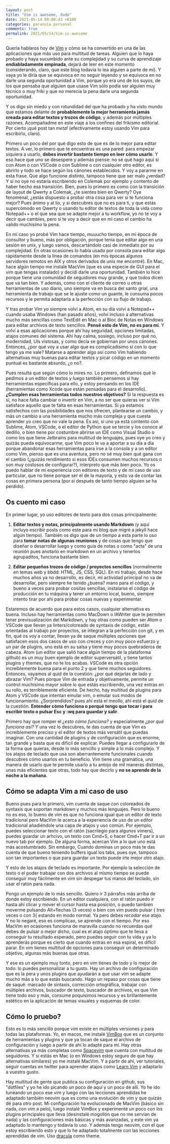 ```yaml
---
layout: post
title: "Vim is awesome, dude"
date: 2021-05-14 09:00:43 +0100
categories: paranoia personal
comments: true
permalink: 2021/05/14/Vim-is-awesome
---
```


Quería hablaros hoy de [Vim](https://www.Vim.org) y cómo se ha convertido en una de las aplicaciones que más uso para multitud de tareas. Alguien que lo haya probado y haya sucumbido ante su complejidad y su curva de aprendizaje **endiabladamente empinada**, dejará de leer en este momento (considerando, claro, que este blog todavía lo lea alguien a parte de mí). Y vaya yo le diría que se equivoca en no seguir leyendo y se equivoca en no darle una segunda oportunidad a Vim, porque yo era uno de los suyos, de los que pensaba que alguien que usase Vim sólo podía ser alguien muy técnico o muy friki y que no merecía la pena darle una segunda oportunidad. 

Y os digo sin miedo y con rotundidad del que ha probado y ha visto mundo que estamos delante de **probablemente la mejor herramienta jamás creada para editar textos y trozos de código**, y además por múltiples razones. Acompañadme en este viaje a los confines del frikismo editorial. Por cierto ¡qué post tan _meta_! (efectivamente estoy usando Vim para escribirlo, claro). 

Primero un poco del por qué digo esto de que es de lo mejor para editar textos. A ver, lo primero que te encuentras es una pared: para empezar siquiera a usarlo, **debes invertir bastante tiempo en leer cómo usarlo**. Y eso hace que uno se desespere y además piense: no sé qué hago aquí si con Atom o con VSCode o con Sublime o con cualquier otro editor, es abrirlo y todo se hace según los cánones establecidos. Y voy a pararme en esta frase. Que algo funcione distinto, tampoco tiene que ser malo ¿verdad? Y si no oye no estaría escribiendo en Colemak por ejemplo y contento de haber hecho esa transición. Bien, pues lo primero es como con la transición de layout de Qwerty a Colemak, ¿te sientes bien en Qwerty? Oye fenomenal, ¿estás dispuesto a probar otra cosa para ver si te funciona mejor? Pues ánimo y al lío, y si descubres que no es para ti, y que estás supercómodo en Qwerty o usando tu editor de textos de toda la vida como Notepad++ o el que sea que se adapte mejor a tu workflow, yo no te voy a decir que cambies, pero sí te voy a decir que en mi caso el cambio ha valido muchísimo la pena.

En mi caso yo probé Vim hace tiempo, muuucho tiempo, en mi época de consultor y bueno, más por obligación, porque tenía que editar algo en una sesión en unix, y luego vamos, descartándolo casi de inmediato por su complejidad. En otras ocasiones lo había usado por consola para editar algo rápidamente desde la línea de comandos (en mis épocas algunos servidores remotos en AIX y otros derivados de unix me encontré). En Mac, hace algún tiempo me instalé MacVim (que es una especie de GUI para el vim que tengas instalado) y decidí darle una oportunidad. También lo hice porque tiene una comunidad de seguidores muy grande, y que todos dicen que va tan bien. Y además, como con el cliente de correo u otras herramientas de uso diario, uno siempre va en busca del santo grial, una herramienta de trabajo que se le ajuste como un guante, le consuma pocos recursos y le permita adaptarla a la perfección con su flujo de trabajo.

Y tras probar Vim yo siempre volví a Atom, en su día volví a Notepad++ cuando usaba Windows (han pasado años), volví incluso a alternativas mucho más sencillas como TextEdit en Mac o al Bloc de Notas en Windows para editar archivos de texto sencillos. **Pensé esto de Vim, no es para mí**. Y volví a esas aplicaciones porque ahí hay seguridad, opciones limitadas, atajos comunes del sistema. Ahí hay calma, sosiego, incluso por qué no, modernidad, UIs vistosas, y como decía se gobiernan por unos cánones. Entonces, ¿por qué voy a usar algo que es complicadísimo si con lo que tengo ya me vale? Matarse a aprender algo así como Vim habiendo alternativas muy buenas para editar textos y picar código en un momento puntual es bastante absurdo, ¿o no?.

Pues resulta que según cómo lo mires no. Lo primero, definamos qué le pedimos a un editor de textos y luego también pensemos si hay herramientas específicas para ello, y estoy pensando en los IDE (herramientas como Xcode que están pensadas para el desarrollo). **¿Cumplen esas herramientas todos nuestros objetivos?** Si la respuesta es sí, no hace falta cambiar o invertir en Vim, a no ser que quieras ver si Vim satisface aquello que te falta en esas herramientas. Si ya estamos satisfechos con las posibilidades que nos ofrecen, plantearse un cambio, y más un cambio a una herramienta mucho más compleja y que cuesta aprender yo creo que no vale la pena. Es así, si uno ya está contento con Sublime, Atom, VSCode, o el editor de Python que se tercie y los conoce al dedillo, o bien tiene por costumbre abrirse un IDE como Visual Studio o como los que tiene Jetbrains para multitud de lenguajes, pues oye yo creo y quizás pueda equivocarme, que Vim poco le va a aportar a su día a día porque abandonar esas herramientas para irse a la consola y a un editor como Vim, pienso que es una aventura, pero no sé muy bien qué gana con el cambio (¿quizás rendimiento si esos IDEs consumen muchos recursos o son muy costosos de configurar?), interpreto que más bien poco. Yo os puedo hablar de mi experiencia con editores de texto y de mi caso de uso particular, que no tiene porque ser el de la mayoría, y esto va de contar las cosas en primera persona (por si después de tanto tiempo alguien se ha perdido). 

## Os cuento mi caso

En primer lugar, yo uso editores de texto para dos cosas principalmente: 

1. **Editar textos y notas, principalmente usando Markdown** (y aquí incluyo escribir posts como este para mi blog que migré a jekyll hace algún tiempo). También os digo que de un tiempo a esta parte lo uso para **tomar notas de algunas reuniones** y de cosas que tengo que diseñar o desarrollar luego y como guía de notas o como "acta" de una reunión pues anotarlo en markdown en un archivo y tenerlos agrupaditos, funciona bastante bien. 

2. **Editar pequeños trozos de código / proyectos sencillos** (normalmente en temas web y bbdd: HTML, JS, CSS, SQL). En mi trabajo, desde hace muchos años ya no desarrollo, es decir, mi actividad principal no va de desarrollar, pero siempre he tenido ¿buena? mano para el código, y bueno a veces para probar cositas sencillas, instalarse el código de producción en tu máquina y tener un entorno local, bueno, siempre intento tirar por ahí para probar cosas nuevas y experimentar.

Estaremos de acuerdo que para estos casos, cualquier alternativa es buena. Incluso hay herramientas como MacDown o IAWriter que te permiten tener previsualización del Markdown, y hay otras como pueden ser Atom o VSCode que llevan ya linters/coloreado de syntaxis de código, están orientadas al trabajo por proyectos, se integran a la perfección con git, y en fin, qué os voy a contar, llevan ya de saque múltiples opciones que satisfacen esos dos casos de uso con creces y con muy poco esfuerzo y un par de plugins, uno está en su salsa y tiene muy pocos quebraderos de cabeza. Atom (un editor que salió hace algún tiempo de la plataforma github) es un muy buen ejemplo de editor superversátil, y tiene tantos plugins y themes, que no te los acabas. VSCode es otra opción increíblemente buena para el punto 2 y que tiene muchos seguidores. Entonces, vayamos al quid de la cuestión: ¿por qué dejarlas de lado y abrazar Vim? Pues porque Vim de entrada y objetivamente, permite un control muchísimo mayor sobre lo que estás escribiendo, una vez entras en su rollo, es terriblemente eficiente. De hecho, hay multitud de plugins para Atom y VSCode que intentan emular vim, o emular sus modos de funcionamiento. ¿Sorprendidos? pues ahí está el meollo, ahí está el _quid_ de la cuestión. **Entender cómo funciona o porqué tengo que tocar i para escribir texto o pulsar Esc y :wq para guardar y salir**. 

Primero hay que romper el _¿esto cómo funciona?_ y especialmente _¿por qué funciona así?_ Y una vez lo descubres, te das cuenta de que Vim es increíblemente preciso y el editor de textos más versátil que puedas imaginar. Con una cantidad de plugins y de configuración que es enorme, tan grande y basta que es difícil de explicar. Puedes llegar a configurarlo de la forma que quieras, desde lo más sencillo y simple a lo más complejo. Y los atajos de teclado que usa son aberrantemente funcionales cuando descubres cómo usarlos en tu beneficio. Vim tiene una gramática, una manera de usarlo que te permite usarlo a tu antojo de mil maneras distintas, unas más eficientes que otras, todo hay que decirlo y **no se aprende de la noche a la mañana**.

## Cómo se adapta Vim a mi caso de uso

Bueno pues para lo primero, vim cuenta de saque con coloreados de syntaxis que soportan markdown y muchos más lenguajes. Pero lo bueno no es eso, lo bueno de vim es que no funciona igual que un editor de texto tradicional pero MacVim le acerca a la experiencia de uso de un editor tradicional añadiéndole una capa de atajos y uso común. Por ejemplo, puedes seleccionar texto con el ratón (sacrilegio para algunos vimers), puedes guardar un arhcivo, un texto con Cmd+S, o hacer Cmd+T par ir a un nuevo tab por ejemplo. De alguna forma, acercan Vim a lo que uno está más acostumbrado. Sin embargo, Cuando dominas un poco más te das cuenta de que bueno teniendo buffers igual los tabs, pues oye, tampoco son tan importantes o que para guardar un texto puede irte mejor otro atajo.

Y esto de los atajos de teclado es importante. Por ejemplo la selección de texto o el poder trabajar con dos archivos al mismo tiempo se puede conseguir muy fácilmente en vim sin despegar tus manos del teclado, sin usar el ratón para nada. 

Pongo un ejemplo de lo más sencillo. Quiero ir 3 párrafos más arriba de donde estoy escribiendo. En un editor cualquiera, con el ratón puedo ir hasta ahí clicar y mover el cursor hasta esa posición, o puedo también moverme pulsando Alt+flechas (3 veces) o bien con vim puedo pulsar { tres veces o con 3{ estando en modo normal. Ya pero debes _recodar_ ese atajo. Y no lo negaré, eso es complicao, se aprende con el tiempo. Por eso MacVim en ocasiones funciona de maravilla cuando no recuerdas qué debes de pulsar o mejor dicho, cual es el atajo óptimo que te lleva a conseguir tu resultado esperado, pero puedes seguir con tu vida y ya lo aprenderás porque es cierto que cuando entras en esa espiral, es difícil parar. En vim tienes multitud de opciones para conseguir un determinado objetivo, algunas más buenas que otras. 

Y ese es un ejemplo muy tonto, pero en vim tienes de todo y lo mejor de todo: lo puedes personalizar a tu gusto. Hay un archivo de configuración que es la pera y unos plugins que ayudarán a que usar vim se adapte mucho más a lo que estás buscando. Hago un repaso por cosas que tiene de saqué: marcado de sintaxis, corrección ortográfica, trabajar con múltiples archivos, buscador de texto, buscador de archivos, es que Vim tiene todo eso y más, consume poquísimos recursos y es brillantemente estético en la aplicación de temas visuales y esquemas de color.

## Cómo lo pruebo?

Esto es lo más sencillo porque vim existe en múltiples versiones y para todas las plataformas. Yo, en macos, me instalé [VimBox](https://github.com/jordwalke/VimBox) que es un conjunto de herramientas y plugins y que ya tocan de saque el archivo de configuración y luego a partir de ahí lo adapté para mí. Hay otras alternativas ya más completas como [Spacevim](https://spacevim.org) que cuenta con multitud de seguidores. Y si estás en Mac (o en Windows estoy seguro de que hay alternativas similares) yo me instalé MacVim. Y a partir de ahí, ver tutoriales, seguir cuentas en twitter para aprender atajos como [Learn Vim](https://twitter.com/learnvim) y adaptarlo a vuestro gusto. 

Hay multitud de gente que publica su configuración en github, sus "dotfiles" y yo he ido picando un poco de aquí y un poco de allí. Yo he ido tuneando un poco ese vim y luego con las lecciones aprendidas he adaptado también neovim que es como una evolución de vim y que quizás dé para otro post. Mi configuración ha evolucionado de MacVim (básico sin nada, con vim a pelo), luego instalé VimBox y experimenté un poco con los plugins principales que lleva (desinstalé mogollón que no me servían de nada) y las configuraciones más básicas y más avanzadas, y este vim ya adaptado lo mantengo y todavía lo uso. Y además tengo neovim, con el que estoy escribiendo esto y que lo he adaptado totalmente con las lecciones aprendidas de vim. Uso [dracula](https://draculatheme.com) como theme. 

